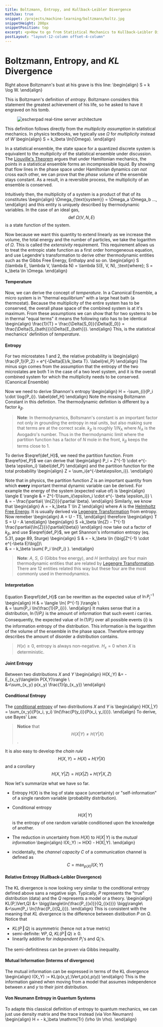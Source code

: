 ```yaml
---
title: Boltzmann, Entropy, and Kullback-Leibler Divergence
mathJax: true
snippet: /projects/machine-learning/boltzmann/boltz.jpg
snippetHeight: 200px
snippetPosition: top
excerpt: <p>How to go from Statistical Mechanics to Kullback-Leibler Divergence</p>
postLayout: "layout-12-column offset-4-column"
---
```



<h1 class="float float-right float-12-column">Boltzmann, Entropy, and <em>KL</em> Divergence</h1>

Right above Boltzmann's bust at his grave is this line:
\begin{align}
S = k \log W.
\end{align}

This is Boltzmann's definition of *entropy*. Boltzmann considers this 
statement the greatest achievement of his life, so he asked to have it 
engraved on his tomb.

<figure class="float float-left float-5-column">
    <img alt="escherpad real-time server architecture" src="/projects/machine-learning/boltzmann/boltz.jpg">
</figure>

This definition follows directly from the *multiplicity assumption* in 
statistical mechanics. In physics textbooks, we typically use $\Omega$ 
for *multiplicity* instead of $W$
\begin{align}
S = k_\beta \ln{\Omega}.
\end{align}

In a statistical ensemble, the state space for a quantized discrete system
is equivalent to the *multiplicity* of the statistical ensemble under discussion. The [Liouville's 
Theorem] argues that under Hamiltonian mechanics, the points in a statistical ensemble
forms an incompressible liquid. By showing that flow lines in the phase space
under Hamiltonian dynamics *can not* cross each other, we can prove that the
*phase volume* of the ensemble stays constant. As a result, in a reversible process,
the multiplicity of an ensemble is conserved.

[Liouville's Theorem]: https://en.wikipedia.org/wiki/Liouville's_theorem_(Hamiltonian)

Intuitively then, the multiplicity of a system is a product of that of its constitutes
\begin{align}
\Omega_{\text{system}} = \Omega_a \Omega_b ...,
\end{align}
and this entity is uniquely described by thermodynamic variables. In the case of an
ideal gas, $$
\mathrm{def}\;\Omega (V, N, E)
$$ is a state function of the system. 

Now because we want this quantity to extend linearly as we increase the volume, the total
energy and the number of particles, we take the logarithm of $\Omega$. This is called the 
*extensivity* requirement. This requirement allows us to treat the entropic state function
as a first order homogeneous equation, and use Legendre's transformation to derive other
thermodynamic entities such as the Gibbs Free Energy, Enthalpy and so on.
\begin{align}
S (\lambda E, \lambda V, \lambda N) = \lambda S(E, V, N),
\;\text{where}\; S = k_\beta \ln \Omega.
\end{align}

#### Temperature

Now, we can derive the concept of *temperature*. In a Canonical Ensemble,
a micro system is in "thermal equilibrium" with a large heat bath (a thermostat).
Because the multiplicity of the entire system has to be conserved, the overall
phase space of the combined system is at it's maximum. From these assumptions
we can show that for two systems to be in thermal "equal terms" it means the following
ratio has to be identical
\begin{align}
\frac{1}{T} = \frac{\Delta{S_0}}{\Delta{E_0}} = \frac{\Delta{S_{bath}}}{\Delta{E_{bath}}}.
\end{align}
This, is the statistical mechanics' definition of *temperature*.

#### Entropy

For two microstates $1$ and $2$, the relative probability is
\begin{align}
\frac{P_1}{P_2} = e^{-\Delta{E}/k_\beta T}. \label{rel_P}
\end{align}
The minus sign comes from the assumption that the entropy of the 
two microstates are both 1 in the case of a two level system, and
it is the overall combined system for which the multiplicity 
needs to be conserved. (Canonical Ensemble)

Now we need to derive Shannon's entropy 
\begin{align}
H = -\sum_{i}{P_i \cdot \log{P_i}}. \label{def_H}
\end{align} Note the missing Boltzmann Constant
in this defintion. The thermodynamic defintion is different by
a factor $k_\beta$.

> **Note**: 
In thermodynamics, Boltsmann's constant is an important factor not 
only in grounding the entropy in real units, but also making sure
that terms are at the correct scale. $k_\beta$ is roughly $1/N_A$ 
where $N_A$ is the Avogadro's number. Thus in the thermodynamic 
limit where the partition function has a factor of $N \;\mathrm{mole}$
in the front, $k_\beta$ keeps the terms close to 1.

To derive $\eqref{def_H}$, we need the partition function. From 
$\eqref{rel_P}$ we can derive that 
\begin{align}
P_i = Z^{-1} \cdot e^{- \beta \epsilon_i} \label{def_P}
\end{align}
and the partition function for the total probability 
\begin{align}
Z = \sum_i{e^{-\beta\epsilon_i}}.
\end{align}

Note that in physics, the partition function $Z$ is an important 
quantity from which **every** important thermal dynamic variable 
can be derived. For example the energy of the system (expected
value of) is
\begin{align}
\langle E \rangle
& = Z^{-1}\sum_i{\epsilon_i \cdot e^{- \beta \epsilon_i}} \\\
& = - \frac{\partial{ \ln{Z}}}{\partial \beta}.
\end{align}
Similarly, we know that
\begin{align}
A = - k_\beta T \ln Z
\end{align} where $A$ is the [Helmholtz Free Energy]. It is usually 
derived via [Legengre Transformation] from entropy. Now remeber
\begin{align}
A = U - TS,
\end{align} therefore
\begin{align}
T S = U - A
\end{align}
\begin{align}
S =k_\beta \ln{Z} - T^{-1} \frac{\partial{\ln{Z}}}{\partial{\beta}}
\end{align} now take out a factor of $k_\beta$, and use $\eqref{def_P}$, 
we get Shannon's information entropy (eq. 5.31, page 89, Sturge)
\begin{align}
S & = - k_\beta \ln {\big[Z^{-1} \cdot e^{-\beta E}\big]}\\\
& = - k_\beta \sum{
P_i \ln{P_i}
}.
\end{align}

> **Note**:
$A$, $S$, $G$ (Gibbs free energy), and $H$ (enthalpy) are four main 
thermodynamic entities that are related by [Legengre Transformation]. 
There are 12 entities related this way but these four are the most 
commonly used in thermodynamics.


[Helmholtz Free Energy]: //wikipedia.org/wiki/Helmholtz_free_energy
[Legengre Transformation]: //wikipedia.org/wiki/Lagrange_Transformation

#### Interpretation

Equation $\eqref{def_H}$ can be rewritten as the expected value of 
$\ln{P_i^{-1}}$
\begin{align}
H & = \langle \ln{ P^{-1} }\rangle \\\
  & = \sum{P_i \ln{\frac{1}{P_i}}}.
\end{align}
It makes sense that in a distribution, $\ln{(1/P_i)}$ is the amount 
of information that such event $i$ carries. Consequently, the expected
value of $\ln(1/P_i)$ over all possible events $\{i\}$ is the information
entropy of the distribution. This information is the logarithm of the 
volume of the ensemble in the phase space. Therefore entropy describes
the amount of disorder a distribution contains. 

> $H(x) \ge 0$, entropy is always non-negative. $H_x = 0$ when $X$ is deterministic.

#### Joint Entropy

Between two distributions $X$ and $Y$
\begin{align}
H(X,\;Y) &= - E_{x,\;y}\langle\ln P(X,Y)\rangle \\\
&=\sum_{x,\,y} p(x,\,y) \frac{1}{p_{x,\,y}}
\end{align}

#### Conditional Entropy 

The [conditional entropy] of two distributions $X$ and $Y$ is
\begin{align}
H(X\,|\,Y) = \sum_{x,\;y}{P(x_i, y_i) \ln{\frac{P(y_i)}{P(x_i, y_i)}}}.
\end{align}
To derive, use Bayes' Law. 

> **Notice** that $$
H(X|Y)\neq H(Y|X)
$$.

[conditional entropy]: //en.wikipedia.org/wiki/Conditional_entropy 

It is also easy to develop the *chain rule*
$$H(X, Y ) = H(X) + H(Y |X)$$ 
and a corollary
$$H(X, Y |Z) = H(X|Z) + H(Y |X, Z)$$

Now let's summarize what we have so far.

- Entropy $H(X)$ is the log of state space (uncertainty) or "self-information" of a single random variable (probability distribution). 
- Conditional entropy $$
H(X|\,Y)
$$ is the entropy of one random variable conditioned upon the knowledge of another.

- The reduction in uncertainty from $H(X)$ to $H(X|\,Y)$ is the *mutual information*
\begin{align}
I(X;\,Y) := H(X) - H(X|\,Y).
\end{align}

- incidentally, the *channel capacity* $C$ of a communication channel is defined as $$C = \max_{p(X)} I(X;\,Y)$$

#### Relative Entropy (Kullback-Leibler Divergence)

The KL divergence is now looking very similar to the conditional
entropy defined above sans a negative sign. Typically, $P$ represents the "true" 
distribution (data) and the $Q$ represents a model or a theory.
\begin{align}
KL(P\,\Vert\,Q) &= \bigg\langle\ln{\frac{P_{(x)}}{Q_{(x)}}} \bigg\rangle\\\
&=\sum{P_i \ln{\frac{P_i}{Q_i}}}.
\end{align}
This is consistent with the meaning that $KL$ divergence is the
difference between distibution $P$ on $Q$. Notice that

- $KL(P\,\Vert\,Q)$ is asymmetric (hence not a true metric)
- semi-definite: $\forall P, Q,\; KL(P\,\Vert\,Q) \ge 0.$
- linearlly additive for *independent* $P_i$'s and $Q_i$'s.

The semi-definitiness can be proven via Gibbs inequality.

#### Mutual Information (Interms of divergence)

The mutual information can be expressed in terms of the KL divergence
\begin{align}
I(X;\,Y) := KL(p(x,y)\,\Vert\,p(x)\,p(y))
\end{align}
This is the information gained when moving from a model that assumes independence between $x$ and $y$ to their joint distribution. 

#### Von Neumann Entropy in Quantum Systems

To adapte this classical definition of entropy to quantum mechanics,
we can just use density matrix and the trace instead (via Von Neumann)
\begin{align}
H = - k_\beta \mathrm{Tr} (\rho \ln \rho).
\end{align}



[^1]: http://www.ece.tufts.edu/~maivu/ES250/1-entropy.pdf